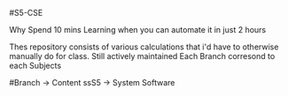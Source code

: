 #S5-CSE

Why Spend 10 mins Learning when you can automate it in just 2 hours

Thes repository consists of various calculations that i'd have to otherwise manually do for class. Still actively maintained Each Branch corresond to each Subjects

#Branch -> Content
ssS5    -> System Software
